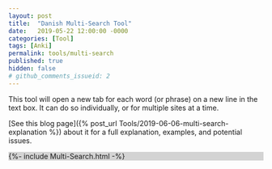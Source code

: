 ```yaml
---
layout: post
title:  "Danish Multi-Search Tool"
date:   2019-05-22 12:00:00 -0000
categories: [Tool]
tags: [Anki]
permalink: tools/multi-search
published: true
hidden: false
# github_comments_issueid: 2
---
```


This tool will open a new tab for each word (or phrase) on a new line in the text box. It can do so individually, or for multiple sites at a time.

[See this blog page]({% post_url Tools/2019-06-06-multi-search-explanation %}) about it for a full explanation, examples, and potential issues.

<div style='background-color:lightgrey'>
{%- include Multi-Search.html -%}
</div>


